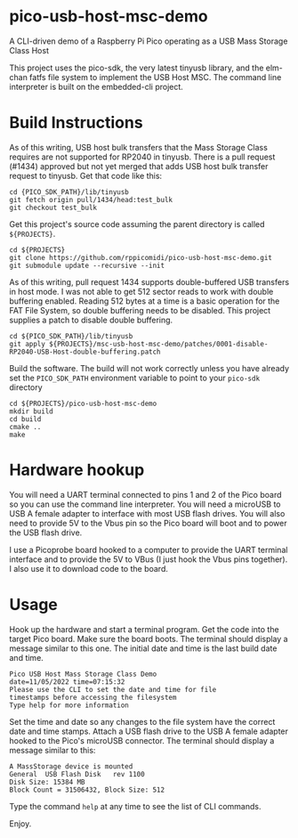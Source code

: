 # pico-usb-host-msc-demo
A CLI-driven demo of a Raspberry Pi Pico operating as a USB Mass Storage Class Host 

This project uses the pico-sdk, the very latest tinyusb library,
and the elm-chan fatfs file system to implement the USB Host MSC.
The command line interpreter is built on the embedded-cli project.

# Build Instructions
As of this writing, USB host bulk transfers that the Mass Storage
Class requires are not supported for RP2040 in tinyusb. There is a
pull request (#1434) approved but not yet merged that adds USB
host bulk transfer request to tinyusb. Get that code like this:

```
cd {PICO_SDK_PATH}/lib/tinyusb
git fetch origin pull/1434/head:test_bulk
git checkout test_bulk
```

Get this project's source code assuming the parent directory is called
`${PROJECTS}`.

```
cd ${PROJECTS}
git clone https://github.com/rppicomidi/pico-usb-host-msc-demo.git
git submodule update --recursive --init
```

As of this writing, pull request 1434 supports double-buffered USB
transfers in host mode. I was not able to get 512 sector reads
to work with double buffering enabled. Reading 512 bytes at a
time is a basic operation for the FAT File System, so double
buffering needs to be disabled. This project supplies a patch
to disable double buffering.

```
cd ${PICO_SDK_PATH}/lib/tinyusb
git apply ${PROJECTS}/msc-usb-host-msc-demo/patches/0001-disable-RP2040-USB-Host-double-buffering.patch
```

Build the software. The build will not work correctly unless
you have already set the `PICO_SDK_PATH` environment variable
to point to your `pico-sdk` directory

```
cd ${PROJECTS}/pico-usb-host-msc-demo
mkdir build
cd build
cmake ..
make
```

# Hardware hookup
You will need a UART terminal connected to pins 1 and 2 of the Pico
board so you can use the command line interpreter. You will need a
microUSB to USB A female adapter to interface with most USB flash
drives. You will also need to provide 5V to the Vbus pin so the Pico
board will boot and to power the USB flash drive.

I use a Picoprobe board hooked to a computer to provide the UART
terminal interface and to provide the 5V to VBus (I just hook the
Vbus pins together). I also use it to download code to the board.

# Usage
Hook up the hardware and start a terminal program. Get the code into
the target Pico board. Make sure the board boots. The terminal should
display a message similar to this one. The initial date and time is
the last build date and time.

```
Pico USB Host Mass Storage Class Demo
date=11/05/2022 time=07:15:32
Please use the CLI to set the date and time for file
timestamps before accessing the filesystem
Type help for more information
```

Set the time and date so any changes to the file system have the
correct date and time stamps. Attach a USB flash drive to the USB A
female adapter hooked to the Pico's microUSB connector. The terminal
should display a message similar to this:

```
A MassStorage device is mounted
General  USB Flash Disk   rev 1100
Disk Size: 15384 MB
Block Count = 31506432, Block Size: 512   
```

Type the command `help` at any time to see the list of CLI commands.

Enjoy.
